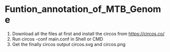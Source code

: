 # Funtion_annotation_of_MTB_Genome
  1. Download all the files at first and install the circos from https://circos.co/
  2. Run circos -conf main.conf in Shell or CMD
  3. Get the finally circos output circos.svg and circos.png
